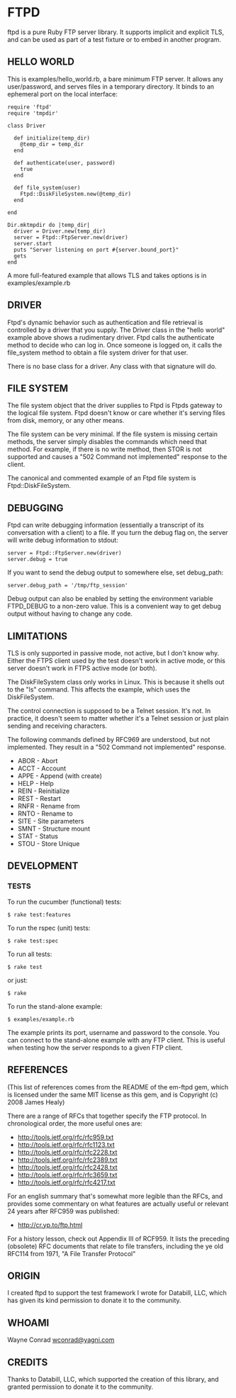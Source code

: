# FTPD

ftpd is a pure Ruby FTP server library.  It supports implicit and
explicit TLS, and can be used as part of a test fixture or to embed in
another program.

## HELLO WORLD

This is examples/hello_world.rb, a bare minimum FTP server.  It allows
any user/password, and serves files in a temporary directory.  It
binds to an ephemeral port on the local interface:

    require 'ftpd'
    require 'tmpdir'

    class Driver

      def initialize(temp_dir)
        @temp_dir = temp_dir
      end

      def authenticate(user, password)
        true
      end

      def file_system(user)
        Ftpd::DiskFileSystem.new(@temp_dir)
      end

    end

    Dir.mktmpdir do |temp_dir|
      driver = Driver.new(temp_dir)
      server = Ftpd::FtpServer.new(driver)
      server.start
      puts "Server listening on port #{server.bound_port}"
      gets
    end

A more full-featured example that allows TLS and takes options is in
examples/example.rb

## DRIVER

Ftpd's dynamic behavior such as authentication and file retrieval is
controlled by a driver that you supply.  The Driver class in the
"hello world" example above shows a rudimentary driver.  Ftpd calls
the authenticate method to decide who can log in.  Once someone is
logged on, it calls the file_system method to obtain a file system
driver for that user.

There is no base class for a driver.  Any class with that signature
will do.

## FILE SYSTEM

The file system object that the driver supplies to Ftpd is Ftpds
gateway to the logical file system.  Ftpd doesn't know or care whether
it's serving files from disk, memory, or any other means.

The file system can be very minimal.  If the file system is missing
certain methods, the server simply disables the commands which need
that method.  For example, if there is no write method, then STOR is
not supported and causes a "502 Command not implemented" response to
the client.

The canonical and commented example of an Ftpd file system is
Ftpd::DiskFileSystem.

## DEBUGGING

Ftpd can write debugging information (essentially a transcript of its
conversation with a client) to a file.  If you turn the debug flag on,
the server will write debug information to stdout:

    server = Ftpd::FtpServer.new(driver)
    server.debug = true

If you want to send the debug output to somewhere else, set
debug_path:

    server.debug_path = '/tmp/ftp_session'

Debug output can also be enabled by setting the environment variable
FTPD_DEBUG to a non-zero value.  This is a convenient way to get debug
output without having to change any code.

## LIMITATIONS

TLS is only supported in passive mode, not active, but I don't know
why.  Either the FTPS client used by the test doesn't work in active
mode, or this server doesn't work in FTPS active mode (or both).

The DiskFileSystem class only works in Linux.  This is because it
shells out to the "ls" command.  This affects the example, which uses
the DiskFileSystem.

The control connection is supposed to be a Telnet session.  It's not.
In practice, it doesn't seem to matter whether it's a Telnet session
or just plain sending and receiving characters.

The following commands defined by RFC969 are understood, but not
implemented.  They result in a "502 Command not implemented" response.

* ABOR - Abort
* ACCT - Account
* APPE - Append (with create)
* HELP - Help
* REIN - Reinitialize
* REST - Restart
* RNFR - Rename from
* RNTO - Rename to
* SITE - Site parameters
* SMNT - Structure mount
* STAT - Status
* STOU - Store Unique

## DEVELOPMENT

### TESTS

To run the cucumber (functional) tests:

    $ rake test:features

To run the rspec (unit) tests:

    $ rake test:spec

To run all tests:

    $ rake test

or just:

    $ rake

To run the stand-alone example:

    $ examples/example.rb

The example prints its port, username and password to the console.
You can connect to the stand-alone example with any FTP client.  This
is useful when testing how the server responds to a given FTP client.

## REFERENCES

(This list of references comes from the README of the em-ftpd gem,
which is licensed under the same MIT license as this gem, and is
Copyright (c) 2008 James Healy)

There are a range of RFCs that together specify the FTP protocol. In
chronological order, the more useful ones are:

* <http://tools.ietf.org/rfc/rfc959.txt>
* <http://tools.ietf.org/rfc/rfc1123.txt>
* <http://tools.ietf.org/rfc/rfc2228.txt>
* <http://tools.ietf.org/rfc/rfc2389.txt>
* <http://tools.ietf.org/rfc/rfc2428.txt>
* <http://tools.ietf.org/rfc/rfc3659.txt>
* <http://tools.ietf.org/rfc/rfc4217.txt>

For an english summary that's somewhat more legible than the RFCs, and
provides some commentary on what features are actually useful or
relevant 24 years after RFC959 was published:

* <http://cr.yp.to/ftp.html>

For a history lesson, check out Appendix III of RCF959. It lists the
preceding (obsolete) RFC documents that relate to file transfers,
including the ye old RFC114 from 1971, "A File Transfer Protocol"

## ORIGIN

I created ftpd to support the test framework I wrote for Databill,
LLC, which has given its kind permission to donate it to the
community.

## WHOAMI

Wayne Conrad <wconrad@yagni.com>

## CREDITS

Thanks to Databill, LLC, which supported the creation of this library,
and granted permission to donate it to the community.
